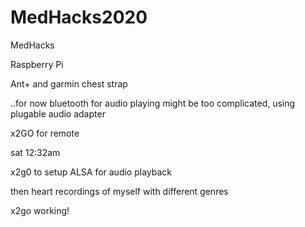 # MedHacks2020
MedHacks

Raspberry Pi

Ant+ and garmin chest strap

..for now bluetooth for audio playing might be too complicated, using plugable audio adapter

x2GO for remote

sat 12:32am

x2g0 to setup ALSA for audio playback

then heart recordings of myself with different genres

x2go working!